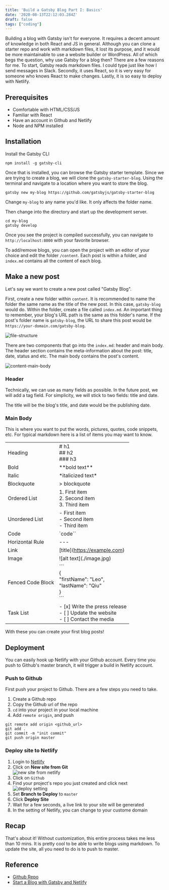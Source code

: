 ```yaml
---
title: 'Build a Gatsby Blog Part I: Basics'
date: '2020-08-13T22:12:03.284Z'
draft: false
tags: ["coding"]
---
```


Building a blog with Gatsby isn't for everyone. It requires a decent amount of knowledge in both React and JS in general. Although you can clone a starter repo and work with markdown files, it lost its purpose, and it would be more maintainable to use a website builder or WordPress. All of which begs the question, why use Gatsby for a blog then? There are a few reasons for me. To start, Gatsby reads markdown files. I could type just like how I send messages in Slack. Secondly, it uses React, so it is very easy for someone who knows React to make changes. Lastly, it is so easy to deploy with Netlify. 

## Prerequisites 
* Comfortable with HTML/CSS/JS
* Familiar with React
* Have an account in Github and Netlify
* Node and NPM installed

## Installation

Install the Gatsby CLI

```
npm install -g gatsby-cli
```

Once that is installed, you can browse the Gatsby starter template. Since we are trying to create a blog, we will clone the `gatsby-starter-blog`. Using the terminal and navigate to a location where you want to store the blog.

```
gatsby new my-blog https://github.com/gatsbyjs/gatsby-starter-blog
```

Change `my-blog` to any name you'd like. It only affects the folder name.

Then change into the directory and start up the development server.

```
cd my-blog 
gatsby develop
```

Once you see the project is compiled successfully, you can navigate to `http://localhost:8000` with your favorite browser. 

To add/remove blogs, you can open the project with an editor of your choice and edit the folder `/content`. Each post is within a folder, and `index.md` contains all the content of each blog.

## Make a new post

Let's say we want to create a new post called "Gatsby Blog".

First, create a new folder within `content`. It is recommended to name the folder the same name as the title of the new post. In this case, `gatsby-blog` would do. Within the folder, create a file called `index.md`. An important thing to remember, your blog's URL path is the same as this folder's name. If the post's folder name is `gatsby-blog`, the URL to share this post would be `https://your-domain.com/gatsby-blog`.

![file-structure](./file-structure.png)

There are two components that go into the `index.md`: header and main body. The header section contains the meta-information about the post: title, date, status and etc. The main body contains the post's content. 

![content-main-body](./content-main-body.png)

### Header

Technically, we can use as many fields as possible. In the future post, we will add a tag field. For simplicity, we will stick to two fields: title and date. 

The title will be the blog's title, and date would be the publishing date.

### Main Body

This is where you want to put the words, pictures, quotes, code snippets, etc. For typical markdown here is a list of items you may want to know.

|  |  |
| ----------- | ----------- |
| Heading | # h1 <br/> ## h2 <br/> ### h3   |
| Bold | \*\*bold text\*\* |
| Italic | \*italicized text\* |
| Blockquote | \> blockquote |
| Ordered List | 1. First item <br/> 2. Second item <br/> 3. Third item |
| Unordered List | - First item <br/> - Second item <br/> - Third item |
| Code | \`code`` |
| Horizontal Rule | --- |
| Link | \[title\](https://example.com) |
| Image | \!\[alt text\](./image.jpg) |
| Fenced Code Block | \`\`\`<br/>{<br/>"firstName": "Leo", <br/>"lastName": "Qiu" <br/>}<br/>\`\`\` |
| Task List | 	- [x] Write the press release<br/> - [ ] Update the website<br/> - [ ] Contact the media |

With these you can create your first blog posts!

## Deployment

You can easily hook up Netlify with your Github account. Every time you push to Github's master branch, it will trigger a build in Netlify account.

### Push to Github
First push your project to Github. There are a few steps you need to take.

1. Create a Github repo
2. Copy the Github url of the repo
3. `cd` into your project in your local machine
4. Add `remote origin`, and push  
```
git remote add origin <github_url>
git add .
git commit -m "init commit"
git push origin master
```

### Deploy site to Netlify

1. Login to [Netlify](https://app.netlify.com/start)
2. Click on **New site from Git**  
![new site from netlify](./new-site.png)  
3. Click on `Github`
4. Find your project's repo you just created and click next  
![deploy setting](./deploy.png) 
5. Set **Branch to Deploy** to `master`
6. Click **Deploy Site**
7. Wait for a few seconds, a live link to your site will be generated
8. In the setting of Netlify, you can change to your custome domain

## Recap

That's about it! Without customization, this entire process takes me less than 10 mins. It is pretty cool to be able to write blogs using markdown. To update the site, all you need to do is to push to master.

## Reference

* [Github Repo](https://github.com/leogoesger/leogoesger.github.io)
* [Start a Blog with Gatsby and Netlify](https://daveceddia.com/start-blog-gatsby-netlify/)